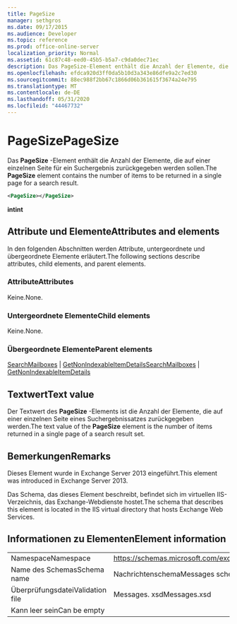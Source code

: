 ```yaml
---
title: PageSize
manager: sethgros
ms.date: 09/17/2015
ms.audience: Developer
ms.topic: reference
ms.prod: office-online-server
localization_priority: Normal
ms.assetid: 61c87c48-eed0-45b5-b5a7-c9da0dec71ec
description: Das PageSize-Element enthält die Anzahl der Elemente, die auf einer einzelnen Seite für ein Suchergebnis zurückgegeben werden sollen.
ms.openlocfilehash: efdca920d3ff0da5b10d3a343e86dfe9a2c7ed30
ms.sourcegitcommit: 88ec988f2bb67c1866d06b361615f3674a24e795
ms.translationtype: MT
ms.contentlocale: de-DE
ms.lasthandoff: 05/31/2020
ms.locfileid: "44467732"
---
```

# <a name="pagesize"></a><span data-ttu-id="a0fc3-103">PageSize</span><span class="sxs-lookup"><span data-stu-id="a0fc3-103">PageSize</span></span>

<span data-ttu-id="a0fc3-104">Das **PageSize** -Element enthält die Anzahl der Elemente, die auf einer einzelnen Seite für ein Suchergebnis zurückgegeben werden sollen.</span><span class="sxs-lookup"><span data-stu-id="a0fc3-104">The **PageSize** element contains the number of items to be returned in a single page for a search result.</span></span> 
  
```XML
<PageSize></PageSize>
```

 <span data-ttu-id="a0fc3-105">**int**</span><span class="sxs-lookup"><span data-stu-id="a0fc3-105">**int**</span></span>
## <a name="attributes-and-elements"></a><span data-ttu-id="a0fc3-106">Attribute und Elemente</span><span class="sxs-lookup"><span data-stu-id="a0fc3-106">Attributes and elements</span></span>

<span data-ttu-id="a0fc3-107">In den folgenden Abschnitten werden Attribute, untergeordnete und übergeordnete Elemente erläutert.</span><span class="sxs-lookup"><span data-stu-id="a0fc3-107">The following sections describe attributes, child elements, and parent elements.</span></span>
  
### <a name="attributes"></a><span data-ttu-id="a0fc3-108">Attribute</span><span class="sxs-lookup"><span data-stu-id="a0fc3-108">Attributes</span></span>

<span data-ttu-id="a0fc3-109">Keine.</span><span class="sxs-lookup"><span data-stu-id="a0fc3-109">None.</span></span>
  
### <a name="child-elements"></a><span data-ttu-id="a0fc3-110">Untergeordnete Elemente</span><span class="sxs-lookup"><span data-stu-id="a0fc3-110">Child elements</span></span>

<span data-ttu-id="a0fc3-111">Keine.</span><span class="sxs-lookup"><span data-stu-id="a0fc3-111">None.</span></span>
  
### <a name="parent-elements"></a><span data-ttu-id="a0fc3-112">Übergeordnete Elemente</span><span class="sxs-lookup"><span data-stu-id="a0fc3-112">Parent elements</span></span>

<span data-ttu-id="a0fc3-113">[SearchMailboxes](searchmailboxes.md)  |  [GetNonIndexableItemDetails](getnonindexableitemdetails.md)</span><span class="sxs-lookup"><span data-stu-id="a0fc3-113">[SearchMailboxes](searchmailboxes.md) | [GetNonIndexableItemDetails](getnonindexableitemdetails.md)</span></span>
  
## <a name="text-value"></a><span data-ttu-id="a0fc3-114">Textwert</span><span class="sxs-lookup"><span data-stu-id="a0fc3-114">Text value</span></span>

<span data-ttu-id="a0fc3-115">Der Textwert des **PageSize** -Elements ist die Anzahl der Elemente, die auf einer einzelnen Seite eines Suchergebnissatzes zurückgegeben werden.</span><span class="sxs-lookup"><span data-stu-id="a0fc3-115">The text value of the **PageSize** element is the number of items returned in a single page of a search result set.</span></span> 
  
## <a name="remarks"></a><span data-ttu-id="a0fc3-116">Bemerkungen</span><span class="sxs-lookup"><span data-stu-id="a0fc3-116">Remarks</span></span>

<span data-ttu-id="a0fc3-117">Dieses Element wurde in Exchange Server 2013 eingeführt.</span><span class="sxs-lookup"><span data-stu-id="a0fc3-117">This element was introduced in Exchange Server 2013.</span></span>
  
<span data-ttu-id="a0fc3-118">Das Schema, das dieses Element beschreibt, befindet sich im virtuellen IIS-Verzeichnis, das Exchange-Webdienste hostet.</span><span class="sxs-lookup"><span data-stu-id="a0fc3-118">The schema that describes this element is located in the IIS virtual directory that hosts Exchange Web Services.</span></span>
  
## <a name="element-information"></a><span data-ttu-id="a0fc3-119">Informationen zu Elementen</span><span class="sxs-lookup"><span data-stu-id="a0fc3-119">Element information</span></span>

|||
|:-----|:-----|
|<span data-ttu-id="a0fc3-120">Namespace</span><span class="sxs-lookup"><span data-stu-id="a0fc3-120">Namespace</span></span>  <br/> |https://schemas.microsoft.com/exchange/services/2006/messages  <br/> |
|<span data-ttu-id="a0fc3-121">Name des Schemas</span><span class="sxs-lookup"><span data-stu-id="a0fc3-121">Schema name</span></span>  <br/> |<span data-ttu-id="a0fc3-122">Nachrichtenschema</span><span class="sxs-lookup"><span data-stu-id="a0fc3-122">Messages schema</span></span>  <br/> |
|<span data-ttu-id="a0fc3-123">Überprüfungsdatei</span><span class="sxs-lookup"><span data-stu-id="a0fc3-123">Validation file</span></span>  <br/> |<span data-ttu-id="a0fc3-124">Messages. xsd</span><span class="sxs-lookup"><span data-stu-id="a0fc3-124">Messages.xsd</span></span>  <br/> |
|<span data-ttu-id="a0fc3-125">Kann leer sein</span><span class="sxs-lookup"><span data-stu-id="a0fc3-125">Can be empty</span></span>  <br/> ||
   

